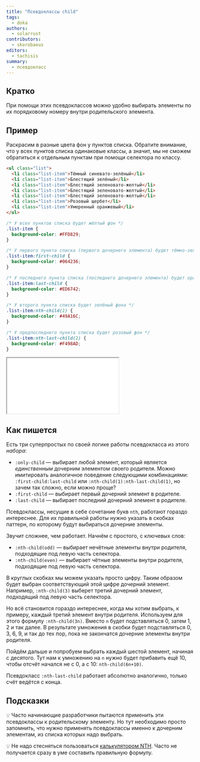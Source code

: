 ```yaml
---
title: "Псевдоклассы child"
tags:
  - doka
authors:
  - solarrust
contributors:
  - skorobaeus
editors:
  - tachisis
summary:
  - псевдокласс
---
```


## Кратко

При помощи этих псевдоклассов можно удобно выбирать элементы по их порядковому номеру внутри родительского элемента.

## Пример

Раскрасим в разные цвета фон у пунктов списка. Обратите внимание, что у всех пунктов списка одинаковые классы, а значит, мы не сможем обратиться к отдельным пунктам при помощи селектора по классу.

```html
<ul class="list">
  <li class="list-item">Тёмный синевато-зелёный</li>
  <li class="list-item">Блестящий зелёный</li>
  <li class="list-item">Блестящий зеленовато-желтый</li>
  <li class="list-item">Блестящий зеленовато-желтый</li>
  <li class="list-item">Блестящий зеленовато-желтый</li>
  <li class="list-item">Розовый щербет</li>
  <li class="list-item">Умеренный оранжевый</li>
</ul>
```

```css
/* У всех пунктов списка будет жёлтый фон */
.list-item {
  background-color: #FFD829;
}

/* У первого пункта списка (первого дочернего элемента) будет тёмно-зелёный фон */
.list-item:first-child {
  background-color: #064236;
}

/* У последнего пункта списка (последнего дочернего элемента) будет оранжевый фон */
.list-item:last-child {
  background-color: #ED6742;
}

/* У второго пункта списка будет зелёный фона */
.list-item:nth-child(2) {
  background-color: #49A16C;
}

/* У предпоследнего пункта списка будет розовый фон */
.list-item:nth-last-child(2) {
  background-color: #F498AD;
}
```

<iframe title="Псевдоклассы -child" src="demos/child.html"></iframe>

## Как пишется

Есть три суперпростых по своей логике работы псевдокласса из этого _набора_:

- `:only-child` — выбирает любой элемент, который является _единственным_ дочерним элементом своего родителя. Можно имитировать аналогичное поведение следующими комбинациями: `:first-child:last-child` или `:nth-child(1):nth-last-child(1)`, но зачем так сложно, если можно проще?
- `:first-child` — выбирает первый дочерний элемент в родителе.
- `:last-child` — выбирает последний дочерний элемент в родителе.

Псевдоклассы, несущие в себе сочетание букв `nth`, работают гораздо интереснее. Для их правильной работы нужно указать в скобках паттерн, по которому будут выбираться дочерние элементы.

Звучит сложнее, чем работает. Начнём с простого, с ключевых слов:

- `:nth-child(odd)` — выбирает нечётные элементы внутри родителя, подходящие под левую часть селектора.
- `:nth-child(even)` — выбирает чётные элементы внутри родителя, подходящие под левую часть селектора.

В круглых скобках мы можем указать просто цифру. Таким образом будет выбран соответствующий этой цифре дочерний элемент. Например, `:nth-child(3)` выберет третий дочерний элемент, подходящий под левую часть селектора.

Но всё становится гораздо интереснее, когда мы хотим выбрать, к примеру, каждый третий элемент внутри родителя. Используем для этого формулу `:nth-child(3n)`. Вместо `n` будет подставляться 0, затем 1, 2 и так далее. В результате умножения в скобки будет подставляться 0, 3, 6, 9, и так до тех пор, пока не закончатся дочерние элементы внутри родителя.

Пойдём дальше и попробуем выбрать каждый шестой элемент, начиная с десятого. Тут нам к умножению на `n` нужно будет прибавить ещё 10, чтобы отсчёт начался не с 0, а с 10: `nth-child(6n+10)`.

Псевдокласс `:nth-last-child` работает абсолютно аналогично, только счёт ведётся с конца.

## Подсказки

💡 Часто начинающие разработчики пытаются применить эти псевдоклассы к родительскому элементу. Но тут необходимо просто запомнить, что нужно применять псевдоклассы именно к дочерним элементам, из списка которых надо выбрать.

💡 Не надо стесняться пользоваться [калькулятором NTH](http://www.topdesignagencies.com/nth-test/). Часто не получается сразу в уме составить правильную формулу.
